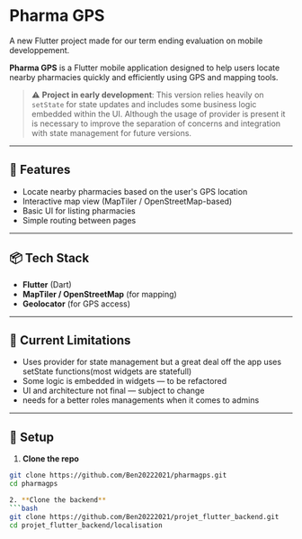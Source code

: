 # Pharma GPS

A new Flutter project made for our term ending evaluation on mobile developpement.

**Pharma GPS** is a Flutter mobile application designed to help users locate nearby pharmacies quickly and efficiently using GPS and mapping tools.

> ⚠️ **Project in early development**: This version relies heavily on `setState` for state updates and includes some business logic embedded within the UI. Although the usage of provider is present it is necessary to improve the separation of concerns and integration with state management for future versions.

---

## 🧭 Features

- Locate nearby pharmacies based on the user's GPS location
- Interactive map view (MapTiler / OpenStreetMap-based)
- Basic UI for listing pharmacies
- Simple routing between pages

---

## 📦 Tech Stack

- **Flutter** (Dart)
- **MapTiler / OpenStreetMap** (for mapping)
- **Geolocator**  (for GPS access)

---

## 📌 Current Limitations

- Uses provider for state management but a great deal off the app uses setState functions(most widgets are statefull)
- Some logic is embedded in widgets — to be refactored
- UI and architecture not final — subject to change
- needs for a better roles managements when it comes to admins

---

## 🔧 Setup

1. **Clone the repo**
```bash
git clone https://github.com/Ben20222021/pharmagps.git
cd pharmagps

2. **Clone the backend**
```bash
git clone https://github.com/Ben20222021/projet_flutter_backend.git
cd projet_flutter_backend/localisation
